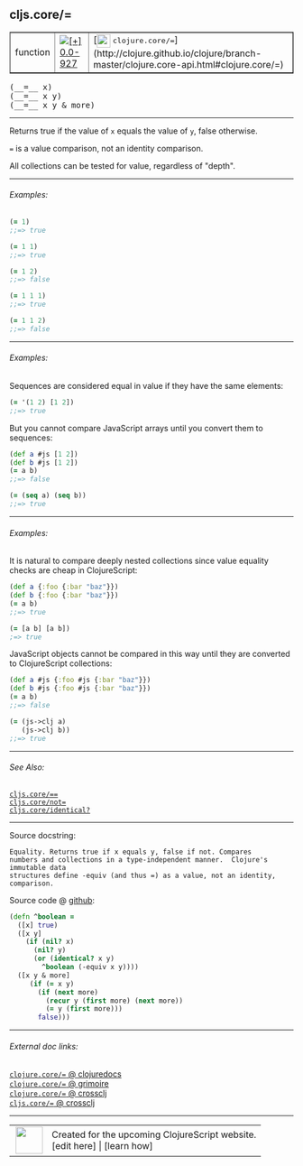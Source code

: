 ## cljs.core/=



 <table border="1">
<tr>
<td>function</td>
<td><a href="https://github.com/cljsinfo/cljs-api-docs/tree/0.0-927"><img valign="middle" alt="[+] 0.0-927" title="Added in 0.0-927" src="https://img.shields.io/badge/+-0.0--927-lightgrey.svg"></a> </td>
<td>
[<img height="24px" valign="middle" src="http://i.imgur.com/1GjPKvB.png"> <samp>clojure.core/=</samp>](http://clojure.github.io/clojure/branch-master/clojure.core-api.html#clojure.core/=)
</td>
</tr>
</table>


 <samp>
(__=__ x)<br>
</samp>
 <samp>
(__=__ x y)<br>
</samp>
 <samp>
(__=__ x y & more)<br>
</samp>

---

Returns true if the value of `x` equals the value of `y`, false otherwise.

`=` is a value comparison, not an identity comparison.

All collections can be tested for value, regardless of "depth".

---

###### Examples:

```clj
(= 1)
;;=> true

(= 1 1)
;;=> true

(= 1 2)
;;=> false

(= 1 1 1)
;;=> true

(= 1 1 2)
;;=> false
```

---
###### Examples:

Sequences are considered equal in value if they have the same elements:

```clj
(= '(1 2) [1 2])
;;=> true
```

But you cannot compare JavaScript arrays until you convert them to sequences:

```clj
(def a #js [1 2])
(def b #js [1 2])
(= a b)
;;=> false

(= (seq a) (seq b))
;;=> true
```

---
###### Examples:

It is natural to compare deeply nested collections since value equality checks
are cheap in ClojureScript:

```clj
(def a {:foo {:bar "baz"}})
(def b {:foo {:bar "baz"}})
(= a b)
;;=> true

(= [a b] [a b])
;=> true
```

JavaScript objects cannot be compared in this way until they are converted to
ClojureScript collections:

```clj
(def a #js {:foo #js {:bar "baz"}})
(def b #js {:foo #js {:bar "baz"}})
(= a b)
;;=> false

(= (js->clj a)
   (js->clj b))
;;=> true
```

---

###### See Also:

[`cljs.core/==`](cljs.core_EQEQ.md)<br>
[`cljs.core/not=`](cljs.core_notEQ.md)<br>
[`cljs.core/identical?`](cljs.core_identicalQMARK.md)<br>

---


Source docstring:

```
Equality. Returns true if x equals y, false if not. Compares
numbers and collections in a type-independent manner.  Clojure's immutable data
structures define -equiv (and thus =) as a value, not an identity,
comparison.
```


Source code @ [github](https://github.com/clojure/clojurescript/blob/r2814/src/cljs/cljs/core.cljs#L762-L778):

```clj
(defn ^boolean =
  ([x] true)
  ([x y]
    (if (nil? x)
      (nil? y)
      (or (identical? x y)
        ^boolean (-equiv x y))))
  ([x y & more]
     (if (= x y)
       (if (next more)
         (recur y (first more) (next more))
         (= y (first more)))
       false)))
```

<!--
Repo - tag - source tree - lines:

 <pre>
clojurescript @ r2814
└── src
    └── cljs
        └── cljs
            └── <ins>[core.cljs:762-778](https://github.com/clojure/clojurescript/blob/r2814/src/cljs/cljs/core.cljs#L762-L778)</ins>
</pre>

-->

---



###### External doc links:

[`clojure.core/=` @ clojuredocs](http://clojuredocs.org/clojure.core/=)<br>
[`clojure.core/=` @ grimoire](http://conj.io/store/v1/org.clojure/clojure/1.7.0-beta3/clj/clojure.core/%3D/)<br>
[`clojure.core/=` @ crossclj](http://crossclj.info/fun/clojure.core/%3D.html)<br>
[`cljs.core/=` @ crossclj](http://crossclj.info/fun/cljs.core.cljs/%3D.html)<br>

---

 <table>
<tr><td>
<img valign="middle" align="right" width="48px" src="http://i.imgur.com/Hi20huC.png">
</td><td>
Created for the upcoming ClojureScript website.<br>
[edit here] | [learn how]
</td></tr></table>

[edit here]:https://github.com/cljsinfo/cljs-api-docs/blob/master/cljsdoc/cljs.core_EQ.cljsdoc
[learn how]:https://github.com/cljsinfo/cljs-api-docs/wiki/cljsdoc-files

<!--

This information was too distracting to show to readers, but I'll leave it
commented here since it is helpful to:

- pretty-print the data used to generate this document
- and show how to retrieve that data



The API data for this symbol:

```clj
{:description "Returns true if the value of `x` equals the value of `y`, false otherwise.\n\n`=` is a value comparison, not an identity comparison.\n\nAll collections can be tested for value, regardless of \"depth\".",
 :return-type boolean,
 :ns "cljs.core",
 :name "=",
 :signature ["[x]" "[x y]" "[x y & more]"],
 :history [["+" "0.0-927"]],
 :type "function",
 :related ["cljs.core/==" "cljs.core/not=" "cljs.core/identical?"],
 :full-name-encode "cljs.core_EQ",
 :source {:code "(defn ^boolean =\n  ([x] true)\n  ([x y]\n    (if (nil? x)\n      (nil? y)\n      (or (identical? x y)\n        ^boolean (-equiv x y))))\n  ([x y & more]\n     (if (= x y)\n       (if (next more)\n         (recur y (first more) (next more))\n         (= y (first more)))\n       false)))",
          :title "Source code",
          :repo "clojurescript",
          :tag "r2814",
          :filename "src/cljs/cljs/core.cljs",
          :lines [762 778]},
 :examples [{:id "edffb6",
             :content "```clj\n(= 1)\n;;=> true\n\n(= 1 1)\n;;=> true\n\n(= 1 2)\n;;=> false\n\n(= 1 1 1)\n;;=> true\n\n(= 1 1 2)\n;;=> false\n```"}
            {:id "a2d064",
             :content "Sequences are considered equal in value if they have the same elements:\n\n```clj\n(= '(1 2) [1 2])\n;;=> true\n```\n\nBut you cannot compare JavaScript arrays until you convert them to sequences:\n\n```clj\n(def a #js [1 2])\n(def b #js [1 2])\n(= a b)\n;;=> false\n\n(= (seq a) (seq b))\n;;=> true\n```"}
            {:id "6c8424",
             :content "It is natural to compare deeply nested collections since value equality checks\nare cheap in ClojureScript:\n\n```clj\n(def a {:foo {:bar \"baz\"}})\n(def b {:foo {:bar \"baz\"}})\n(= a b)\n;;=> true\n\n(= [a b] [a b])\n;=> true\n```\n\nJavaScript objects cannot be compared in this way until they are converted to\nClojureScript collections:\n\n```clj\n(def a #js {:foo #js {:bar \"baz\"}})\n(def b #js {:foo #js {:bar \"baz\"}})\n(= a b)\n;;=> false\n\n(= (js->clj a)\n   (js->clj b))\n;;=> true\n```"}],
 :full-name "cljs.core/=",
 :clj-symbol "clojure.core/=",
 :docstring "Equality. Returns true if x equals y, false if not. Compares\nnumbers and collections in a type-independent manner.  Clojure's immutable data\nstructures define -equiv (and thus =) as a value, not an identity,\ncomparison."}

```

Retrieve the API data for this symbol:

```clj
;; from Clojure REPL
(require '[clojure.edn :as edn])
(-> (slurp "https://raw.githubusercontent.com/cljsinfo/cljs-api-docs/catalog/cljs-api.edn")
    (edn/read-string)
    (get-in [:symbols "cljs.core/="]))
```

-->

